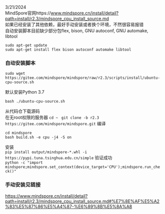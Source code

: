 3/21/2024  
MindSpore官网https://www.mindspore.cn/install/detail?path=install/r2.3/mindspore_cpu_install_source.md  
如果已经安装了其他依赖，最好手动安装或者换个环境，不然很容易报错    
自动安装脚本目前缺少部分包flex, bison, GNU autoconf, GNU automake, libtool   
```
sudo apt-get update
sudo apt-get install flex bison autoconf automake libtool
```
### 自动安装脚本
```
sudo wget https://gitee.com/mindspore/mindspore/raw/r2.3/scripts/install/ubuntu-cpu-source.sh
```
默认安装Python 3.7   
```
bash ./ubuntu-cpu-source.sh
```
从代码仓下载源码  
在无root权限的服务器 ```cd ~ ```
```git clone -b r2.3 https://gitee.com/mindspore/mindspore.git```
编译  
```
cd mindspore  
bash build.sh -e cpu -j4 -S on
```
安装  
```pip install output/mindspore-*.whl -i https://pypi.tuna.tsinghua.edu.cn/simple```
验证成功  
```python -c "import mindspore;mindspore.set_context(device_target='CPU');mindspore.run_check()"```


### 手动安装见链接
https://www.mindspore.cn/install/detail?path=install/r2.3/mindspore_cpu_install_source.md#%E7%8E%AF%E5%A2%83%E5%87%86%E5%A4%87-%E6%89%8B%E5%8A%A8
